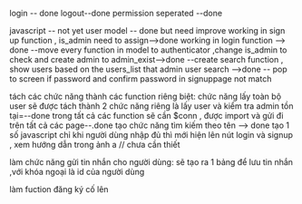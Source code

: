 login -- done
logout--done
permission seperated --done

javascript -- not yet
user model -- done but need improve
working in  sign up function ,  is_admin need to assign-->done
working in login function  --> done
--move every function in model to  authenticator ,change is_admin to check and create admin   to admin_exist-->done
--create search function , show users based on the users_list that admin user search -->done
-- pop to screen if password and confirm password in signuppage not match 

tách các chức năng thành các function riêng biệt: 
    chức năng lấy toàn bộ user sẽ được tách thành 2 chức năng riêng là lấy user và kiểm tra admin tồn tại=--done
    trong tất cả các function sẽ cần $conn , được import và gửi đi trên tất cả các page--.done
    tạo chức năng tìm kiếm theo tên --> done 
    tạo  1 số javascript 
        chỉ khi người dùng nhập đủ thì mới hiện lên nút login và signup , xem hướng dẫn trong ảnh a // chưa cần thiết
        
làm chức năng gửi tin nhắn cho người dùng:
    sẽ tạo ra 1 bảng để lưu tin nhắn  ,với khóa ngoại là id của người dùng 



làm fuction đăng ký 
cố lên